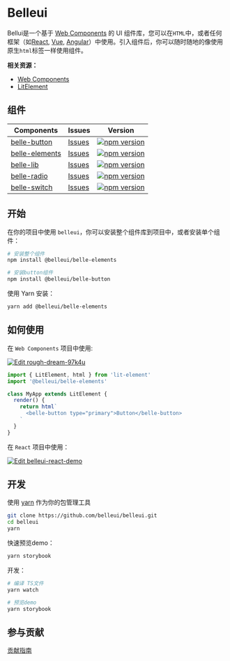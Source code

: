# Belleui

Bellui是一个基于 [Web Components](https://developer.mozilla.org/en-US/docs/Web/Web_Components) 的 UI 组件库，您可以在`HTML`中，或者任何框架（如[React](https://github.com/facebook/react), [Vue](https://github.com/vuejs/vue),  [Angular](https://github.com/angular/angular)）中使用。引入组件后，你可以随时随地的像使用原生`html`标签一样使用组件。

**相关资源：**

* [Web Components](https://developer.mozilla.org/en-US/docs/Web/Web_Components)
* [LitElement](https://lit-element.polymer-project.org/)

## 组件

| Components | Issues | Version |
| ---------- | ------- | ------ |
| [belle-button](https://github.com/belleui/belleui/blob/master/packages/belle-button) | [Issues](https://github.com/belleui/belleui/issues?q=label%3AComponent%3AButton) | [![npm version](https://img.shields.io/npm/v/@belleui/belle-button.svg?style=flat)](https://www.npmjs.com/package/@belleui/belle-button) |
| [belle-elements](https://github.com/belleui/belleui/blob/master/packages/belle-elements) |  [Issues](https://github.com/belleui/belleui/issues?q=label%3AComponent%3AElements)  | [![npm version](https://img.shields.io/npm/v/@belleui/belle-elements.svg?style=flat)](https://www.npmjs.com/package/@belleui/belle-elements) |
| [belle-lib](https://github.com/belleui/belleui/blob/master/packages/belle-lib) |  [Issues](https://github.com/belleui/belleui/issues?q=label%3AComponent%3ALib)  | [![npm version](https://img.shields.io/npm/v/@belleui/belle-lib.svg?style=flat)](https://www.npmjs.com/package/@belleui/belle-lib) 
| [belle-radio](https://github.com/belleui/belleui/blob/master/packages/belle-radio) |  [Issues](https://github.com/belleui/belleui/issues?q=label%3AComponent%3ARadio)  | [![npm version](https://img.shields.io/npm/v/@belleui/belle-radio.svg?style=flat)](https://www.npmjs.com/package/@belleui/belle-radio) 
| [belle-switch](https://github.com/belleui/belleui/blob/master/packages/belle-switch) |  [Issues](https://github.com/belleui/belleui/issues?q=label%3AComponent%Switch)  | [![npm version](https://img.shields.io/npm/v/@belleui/belle-switch.svg?style=flat)](https://www.npmjs.com/package/@belleui/belle-switch) 

## 开始

在你的项目中使用 `belleui`，你可以安装整个组件库到项目中，或者安装单个组件：

```bash
# 安装整个组件
npm install @belleui/belle-elements

# 安装button组件
npm install @belleui/belle-button
```

使用 Yarn 安装：

```bash
yarn add @belleui/belle-elements
```

## 如何使用

在 `Web Components` 项目中使用:

[![Edit rough-dream-97k4u](https://codesandbox.io/static/img/play-codesandbox.svg)](https://codesandbox.io/s/rough-dream-97k4u?fontsize=14&hidenavigation=1&theme=dark)

```javascript
import { LitElement, html } from 'lit-element'
import '@belleui/belle-elements'

class MyApp extends LitElement {
  render() {
    return html`
      <belle-button type="primary">Button</belle-button>
    `
  }
}
```

在 `React` 项目中使用：

[![Edit belleui-react-demo](https://codesandbox.io/static/img/play-codesandbox.svg)](https://codesandbox.io/s/belleui-react-demo-iet3z?fontsize=14&hidenavigation=1&theme=dark)


## 开发

使用 [yarn](https://yarnpkg.com/) 作为你的包管理工具

```bash
git clone https://github.com/belleui/belleui.git
cd belleui
yarn
```

快速预览demo：

```sh
yarn storybook
```

开发：

```sh
# 编译 TS文件
yarn watch

# 预览demo
yarn storybook
```

## 参与贡献

[贡献指南](./docs/contribute.md)
